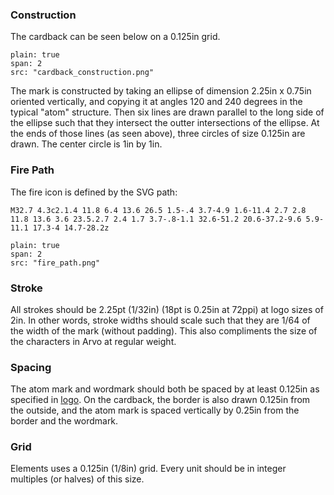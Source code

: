 
### Construction

The cardback can be seen below on a 0.125in grid.

```image
plain: true
span: 2
src: "cardback_construction.png"
```

The mark is constructed by taking an ellipse of dimension 2.25in x 0.75in oriented vertically, and copying it at angles 120 and 240 degrees in the typical "atom" structure. Then six lines are drawn parallel to the long side of the ellipse such that they intersect the outter intersections of the ellipse. At the ends of those lines (as seen above), three circles of size 0.125in are drawn. The center circle is 1in by 1in.

### Fire Path

The fire icon is defined by the SVG path:

`M32.7 4.3c2.1.4 11.8 6.4 13.6 26.5 1.5-.4 3.7-4.9 1.6-11.4 2.7 2.8 11.8 13.6 3.6 23.5.2.7 2.4 1.7 3.7-.8-1.1 32.6-51.2 20.6-37.2-9.6 5.9-11.1 17.3-4 14.7-28.2z`

```image
plain: true
span: 2
src: "fire_path.png"
```

### Stroke

All strokes should be 2.25pt (1/32in) (18pt is 0.25in at 72ppi) at logo sizes of 2in. In other words, stroke widths should scale such that they are 1/64 of the width of the mark (without padding). This also compliments the size of the characters in Arvo at regular weight.

### Spacing

The atom mark and wordmark should both be spaced by at least 0.125in as specified in [logo](logo). On the cardback, the border is also drawn 0.125in from the outside, and the atom mark is spaced vertically by 0.25in from the border and the wordmark.

### Grid

Elements uses a 0.125in (1/8in) grid. Every unit should be in integer multiples (or halves) of this size.
